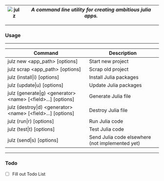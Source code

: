 ![julz](https://raw.githubusercontent.com/djsegal/julz/master/julz_logo.png) | ***A command line utility for creating ambitious julia apps.***
--- | --------

---------------

### Usage

---------------

| Command  | Description |
| ------------- | ------------- |
| julz new <app_path> [options] | Start new project |
| julz scrap <app_path> [options] | Scrap old project |
| julz (install\|i) [options] | Install Julia packages |
| julz (update\|u) [options] | Update Julia packages |
| julz (generate\|g) \<generator\> \<name\> [\<field\>...] [options] | Generate Julia file |
| julz (destroy\|d) \<generator\> \<name\> [\<field\>...] [options] | Destroy Julia file |
| julz (run\|r) [options] | Run Julia code |
| julz (test\|t) [options] | Test Julia code |
| julz (send\|s) [options] | Send Julia code elsewhere (not implemented yet) |

---------------

### Todo

- [ ] Fill out Todo List
